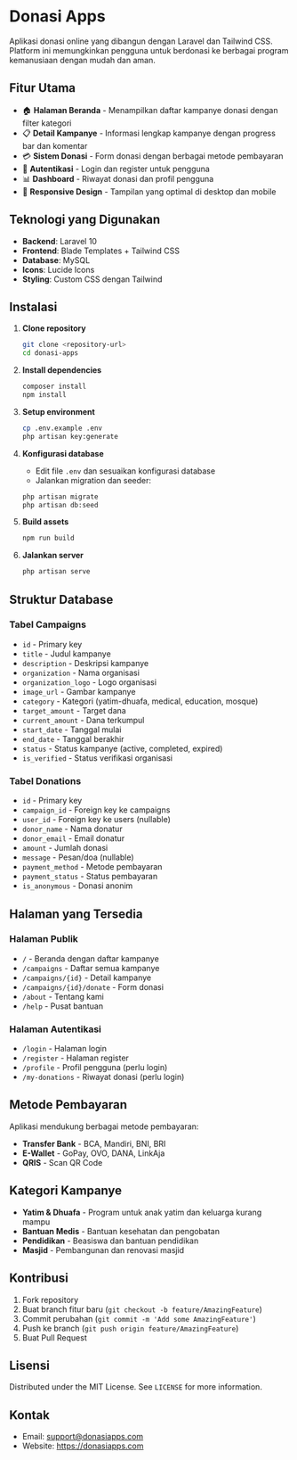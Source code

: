 # Donasi Apps

Aplikasi donasi online yang dibangun dengan Laravel dan Tailwind CSS. Platform ini memungkinkan pengguna untuk berdonasi ke berbagai program kemanusiaan dengan mudah dan aman.

## Fitur Utama

- 🏠 **Halaman Beranda** - Menampilkan daftar kampanye donasi dengan filter kategori
- 📋 **Detail Kampanye** - Informasi lengkap kampanye dengan progress bar dan komentar
- 💳 **Sistem Donasi** - Form donasi dengan berbagai metode pembayaran
- 👤 **Autentikasi** - Login dan register untuk pengguna
- 📊 **Dashboard** - Riwayat donasi dan profil pengguna
- 📱 **Responsive Design** - Tampilan yang optimal di desktop dan mobile

## Teknologi yang Digunakan

- **Backend**: Laravel 10
- **Frontend**: Blade Templates + Tailwind CSS
- **Database**: MySQL
- **Icons**: Lucide Icons
- **Styling**: Custom CSS dengan Tailwind

## Instalasi

1. **Clone repository**
   ```bash
   git clone <repository-url>
   cd donasi-apps
   ```

2. **Install dependencies**
   ```bash
   composer install
   npm install
   ```

3. **Setup environment**
   ```bash
   cp .env.example .env
   php artisan key:generate
   ```

4. **Konfigurasi database**
   - Edit file `.env` dan sesuaikan konfigurasi database
   - Jalankan migration dan seeder:
   ```bash
   php artisan migrate
   php artisan db:seed
   ```

5. **Build assets**
   ```bash
   npm run build
   ```

6. **Jalankan server**
   ```bash
   php artisan serve
   ```

## Struktur Database

### Tabel Campaigns
- `id` - Primary key
- `title` - Judul kampanye
- `description` - Deskripsi kampanye
- `organization` - Nama organisasi
- `organization_logo` - Logo organisasi
- `image_url` - Gambar kampanye
- `category` - Kategori (yatim-dhuafa, medical, education, mosque)
- `target_amount` - Target dana
- `current_amount` - Dana terkumpul
- `start_date` - Tanggal mulai
- `end_date` - Tanggal berakhir
- `status` - Status kampanye (active, completed, expired)
- `is_verified` - Status verifikasi organisasi

### Tabel Donations
- `id` - Primary key
- `campaign_id` - Foreign key ke campaigns
- `user_id` - Foreign key ke users (nullable)
- `donor_name` - Nama donatur
- `donor_email` - Email donatur
- `amount` - Jumlah donasi
- `message` - Pesan/doa (nullable)
- `payment_method` - Metode pembayaran
- `payment_status` - Status pembayaran
- `is_anonymous` - Donasi anonim

## Halaman yang Tersedia

### Halaman Publik
- `/` - Beranda dengan daftar kampanye
- `/campaigns` - Daftar semua kampanye
- `/campaigns/{id}` - Detail kampanye
- `/campaigns/{id}/donate` - Form donasi
- `/about` - Tentang kami
- `/help` - Pusat bantuan

### Halaman Autentikasi
- `/login` - Halaman login
- `/register` - Halaman register
- `/profile` - Profil pengguna (perlu login)
- `/my-donations` - Riwayat donasi (perlu login)

## Metode Pembayaran

Aplikasi mendukung berbagai metode pembayaran:
- **Transfer Bank** - BCA, Mandiri, BNI, BRI
- **E-Wallet** - GoPay, OVO, DANA, LinkAja
- **QRIS** - Scan QR Code

## Kategori Kampanye

- **Yatim & Dhuafa** - Program untuk anak yatim dan keluarga kurang mampu
- **Bantuan Medis** - Bantuan kesehatan dan pengobatan
- **Pendidikan** - Beasiswa dan bantuan pendidikan
- **Masjid** - Pembangunan dan renovasi masjid

## Kontribusi

1. Fork repository
2. Buat branch fitur baru (`git checkout -b feature/AmazingFeature`)
3. Commit perubahan (`git commit -m 'Add some AmazingFeature'`)
4. Push ke branch (`git push origin feature/AmazingFeature`)
5. Buat Pull Request

## Lisensi

Distributed under the MIT License. See `LICENSE` for more information.

## Kontak

- Email: support@donasiapps.com
- Website: https://donasiapps.com
